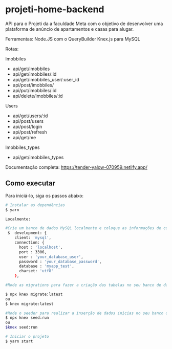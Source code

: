 # projeti-home-backend

API para o Projeti da a faculdade Meta com o objetivo de desenvolver uma plataforma de anúncio de apartamentos e casas para alugar.

Ferramentas: Node.JS com o QueryBuilder Knex.js para MySQL

Rotas:

Imobbiles
- api/get/imobbiles
- api/get/imobbiles/:id
- api/get/imobbiles_user/:user_id
- api/post/imobbiles/
- api/put/imobbiles/:id
- api/delete/imobbiles/:id

Users
- api/get/users/:id
- api/post/users
- api/post/login
- api/post/refresh
- api/get/me

Imobbiles_types

- api/get/imobbiles_types

Documentação completa:
https://tender-yalow-070959.netlify.app/
## Como executar 

Para iniciá-lo, siga os passos abaixo:
```bash
# Instalar as dependências
$ yarn

Localmente:

#Crie um banco de dados MySQL localmente e coloque as informações de conexão no arquivo knexfile.js
 $  development: {
    client: 'mysql',
    connection: {
      host : 'localhost',
      port : 3306,
      user : 'your_database_user',
      password : 'your_database_password',
      database : 'myapp_test',
      charset: 'utf8'
    },

#Rode as migrations para fazer a criação das tabelas no seu banco de dados local através do comando abaixo:

$ npx knex migrate:latest
ou
$ knex migrate:latest

#Rode o seeder para realizar a inserção de dados inicias no seu banco de dados local
$ npx knex seed:run
ou 
$knex seed:run

# Iniciar o projeto
$ yarn start

```

